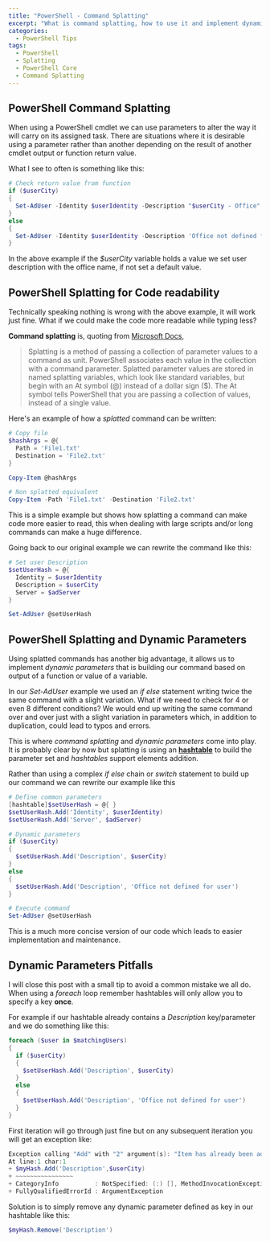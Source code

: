 ```yaml
---
title: "PowerShell - Command Splatting"
excerpt: "What is command splatting, how to use it and implement dynamic parameters"
categories:
  - PowerShell Tips
tags:
  - PowerShell
  - Splatting
  - PowerShell Core
  - Command Splatting
---
```


## PowerShell Command Splatting

When using a PowerShell cmdlet we can use parameters to alter the way it will carry on its assigned task. There are situations where it is desirable using a parameter rather than another depending on the result of another cmdlet output or function return value.

What I see to often is something like this:

```powershell
# Check return value from function
if ($userCity)
{
  Set-AdUser -Identity $userIdentity -Description "$userCity - Office" -Server $adDsServer
}
else
{
  Set-AdUser -Identity $userIdentity -Description 'Office not defined for user' -Server $adDsServer
}
```

In the above example if the *$userCity* variable holds a value we set user description with the office name, if not set a default value.

## PowerShell Splatting for Code readability

Technically speaking nothing is wrong with the above example, it will work just fine. What if we could make the code more readable while typing less?

**Command splatting**  is, quoting from [Microsoft Docs](https://docs.microsoft.com/en-us/powershell/module/microsoft.powershell.core/about/about_splatting?view=powershell-5.1),

> Splatting is a method of passing a collection of parameter values to a command as unit. PowerShell associates each value in the collection with a command parameter. Splatted parameter values are stored in named splatting variables, which look like standard variables, but begin with an At symbol (@) instead of a dollar sign ($). The At symbol tells PowerShell that you are passing a collection of values, instead of a single value.

Here's an example of how a *splatted* command can be written:

```powershell
# Copy file
$hashArgs = @{
  Path = 'File1.txt'
  Destination = 'File2.txt'
}

Copy-Item @hashArgs

# Non splatted equivalent
Copy-Item -Path 'File1.txt' -Destination 'File2.txt'
```

This is a simple example but shows how splatting a command can make code more easier to read, this when dealing with large scripts and/or long commands can make a huge difference.

Going back to our original example we can rewrite the command like this:

```powershell
# Set user Description
$setUserHash = @{
  Identity = $userIdentity
  Description = $userCity
  Server = $adServer  
}

Set-AdUser @setUserHash
```

## PowerShell Splatting and Dynamic Parameters

Using splatted commands has another big advantage, it allows us to implement *dynamic parameters* that is building our command based on output of a function or value of a variable.

In our *Set-AdUser* example we used an *if else* statement writing twice the same command with a slight variation. What if we need to check for 4 or even 8 different conditions? We would end up writing the same command over and over just with a slight variation in parameters which, in addition to duplication, could lead to typos and errors.

This is where *command splatting* and *dynamic parameters* come into play. It is probably clear by now but splatting is using an **[hashtable](https://pscustomobject.github.io/powershell/PowerShell-HashTables/)** to build the parameter set and *hashtables* support elements addition.

Rather than using a complex *if else* chain or *switch* statement to build up our command we can rewrite our example like this

```powershell
# Define common parameters
[hashtable]$setUserHash = @{ }
$setUserHash.Add('Identity', $userIdentity)
$setUserHash.Add('Server', $adServer)

# Dynamic parameters
if ($userCity)
{
  $setUserHash.Add('Description', $userCity)
}
else
{
  $setUserHash.Add('Description', 'Office not defined for user')
}

# Execute command
Set-AdUser @setUserHash
```

This is a much more concise version of our code which leads to easier implementation and maintenance.

## Dynamic Parameters Pitfalls

I will close this post with a small tip to avoid a common mistake we all do. When using a *foreach* loop remember hashtables will only allow you to specify a key **once**.

For example if our hashtable already contains a *Description* key/parameter and we do something like this:

```powershell
foreach ($user in $matchingUsers)
{
  if ($userCity)
  {
    $setUserHash.Add('Description', $userCity)
  }
  else
  {
    $setUserHash.Add('Description', 'Office not defined for user')
  }
}
```

First iteration will go through just fine but on any subsequent iteration you will get an exception like:

```powershell
Exception calling "Add" with "2" argument(s): "Item has already been added. Key in dictionary: 'Description'  Key being added: 'Description'"
At line:1 char:1
+ $myHash.Add('Description',$userCity)
+ ~~~~~~~~~~~~~~~~
+ CategoryInfo          : NotSpecified: (:) [], MethodInvocationException
+ FullyQualifiedErrorId : ArgumentException
```

Solution is to simply remove any dynamic parameter defined as key in our hashtable like this:

```powershell
$myHash.Remove('Description')
```
